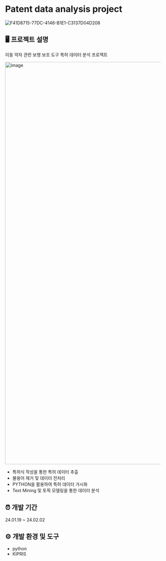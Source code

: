 # Patent data analysis project

![F41D8715-77DC-4146-B1E1-C3137D04D208](https://github.com/sh3866/data_analytics_project/assets/86151442/47ea6edf-8369-4d90-853a-5703ddc0c2a3)

## 🖥️ 프로젝트 설명
이동 약자 관련 보행 보조 도구 특허 데이터 분석 프로젝트

<img width="1300" alt="image" src="https://github.com/sh3866/data_analytics_project/assets/86151442/8e3fe95d-640d-4e98-85cf-8db36dde67cf">

- 특허식 작성을 통한 특허 데이터 추출
- 불용어 제거 및 데이터 전처리
- PYTHON을 활용하여 특허 데이터 가시화
- Text Mining 및 토픽 모델링을 통한 데이터 분석

## ⏰ 개발 기간
24.01.19 ~ 24.02.02

## ⚙️ 개발 환경 및 도구
- python
- KIPRIS

